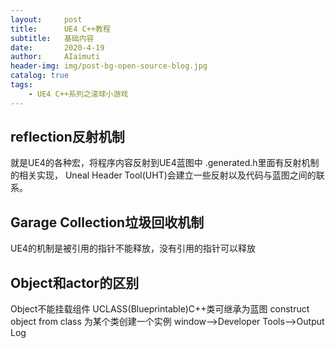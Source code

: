 ```yaml
---
layout:     post
title:      UE4 C++教程
subtitle:   基础内容
date:       2020-4-19
author:     AIaimuti
header-img: img/post-bg-open-source-blog.jpg
catalog: true
tags:
    - UE4 C++系列之滚球小游戏
---
```


## reflection反射机制
就是UE4的各种宏，将程序内容反射到UE4蓝图中
.generated.h里面有反射机制的相关实现，
Uneal Header Tool(UHT)会建立一些反射以及代码与蓝图之间的联系。

## Garage Collection垃圾回收机制
UE4的机制是被引用的指针不能释放，没有引用的指针可以释放

## Object和actor的区别
Object不能挂载组件
UCLASS(Blueprintable)C++类可继承为蓝图
construct object from class 为某个类创建一个实例
window-->Developer Tools-->Output Log
